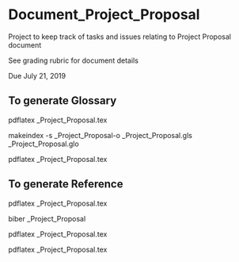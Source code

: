 # Document_Project_Proposal

Project to keep track of tasks and issues relating to Project Proposal document

See grading rubric for document details

Due July 21, 2019

## To generate Glossary
pdflatex _Project_Proposal.tex

makeindex -s _Project_Proposal-o _Project_Proposal.gls _Project_Proposal.glo

pdflatex _Project_Proposal.tex

## To generate Reference
pdflatex _Project_Proposal.tex

biber _Project_Proposal

pdflatex _Project_Proposal.tex

pdflatex _Project_Proposal.tex